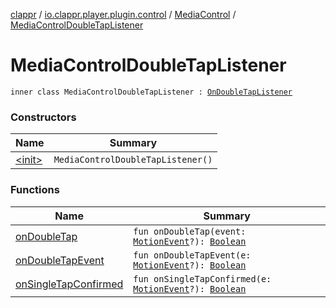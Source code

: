 [clappr](../../../index.md) / [io.clappr.player.plugin.control](../../index.md) / [MediaControl](../index.md) / [MediaControlDoubleTapListener](./index.md)

# MediaControlDoubleTapListener

`inner class MediaControlDoubleTapListener : `[`OnDoubleTapListener`](https://developer.android.com/reference/android/view/GestureDetector/OnDoubleTapListener.html)

### Constructors

| Name | Summary |
|---|---|
| [&lt;init&gt;](-init-.md) | `MediaControlDoubleTapListener()` |

### Functions

| Name | Summary |
|---|---|
| [onDoubleTap](on-double-tap.md) | `fun onDoubleTap(event: `[`MotionEvent`](https://developer.android.com/reference/android/view/MotionEvent.html)`?): `[`Boolean`](https://kotlinlang.org/api/latest/jvm/stdlib/kotlin/-boolean/index.html) |
| [onDoubleTapEvent](on-double-tap-event.md) | `fun onDoubleTapEvent(e: `[`MotionEvent`](https://developer.android.com/reference/android/view/MotionEvent.html)`?): `[`Boolean`](https://kotlinlang.org/api/latest/jvm/stdlib/kotlin/-boolean/index.html) |
| [onSingleTapConfirmed](on-single-tap-confirmed.md) | `fun onSingleTapConfirmed(e: `[`MotionEvent`](https://developer.android.com/reference/android/view/MotionEvent.html)`?): `[`Boolean`](https://kotlinlang.org/api/latest/jvm/stdlib/kotlin/-boolean/index.html) |
